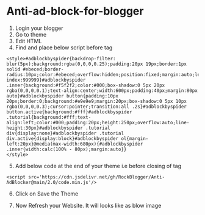 # Anti-ad-block-for-blogger

1. Login your blogger
2. Go to theme
3. Edit HTML
4. Find </head> and place below script before </head> tag

```
<style>#adblockbyspider{backdrop-filter: blur(5px);background:rgba(0,0,0,0.25);padding:20px 19px;border:1px solid #ebeced;border-radius:10px;color:#ebeced;overflow:hidden;position:fixed;margin:auto;left:10;right:10;top:0;width:100%;height:100%;overflow:auto;z-index:999999}#adblockbyspider .inner{background:#f5f2f2;color:#000;box-shadow:0 5px 20px rgba(0,0,0,0.1);text-align:center;width:600px;padding:40px;margin:80px auto}#adblockbyspider button{padding:10px 20px;border:0;background:#e9e9e9;margin:20px;box-shadow:0 5px 10px rgba(0,0,0,0.3);cursor:pointer;transition:all .2s}#adblockbyspider button.active{background:#fff}#adblockbyspider .tutorial{background:#fff;text-align:left;color:#000;padding:20px;height:250px;overflow:auto;line-height:30px}#adblockbyspider .tutorial div{display:none}#adblockbyspider .tutorial div.active{display:block}#adblockbyspider ol{margin-left:20px}@media(max-width:680px){#adblockbyspider .inner{width:calc(100% - 80px);margin:auto}}
</style>
```
5. Add below code at the end of your theme i.e before closing of </body> tag

```
<script src='https://cdn.jsdelivr.net/gh/RockBlogger/Anti-AdBlocker@main/2.0/code.min.js'/>
```

6. Click on Save the Theme

7. Now Refresh your Website. It will looks like as blow image
